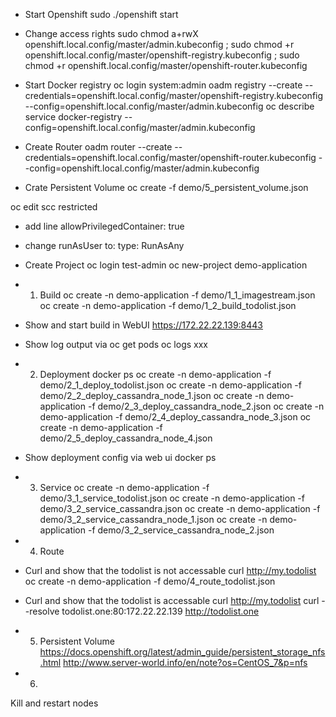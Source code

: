 - Start Openshift
sudo ./openshift start

- Change access rights
sudo chmod a+rwX openshift.local.config/master/admin.kubeconfig ; sudo chmod +r openshift.local.config/master/openshift-registry.kubeconfig ; sudo chmod +r openshift.local.config/master/openshift-router.kubeconfig

- Start Docker registry
oc login
system:admin
oadm registry --create --credentials=openshift.local.config/master/openshift-registry.kubeconfig --config=openshift.local.config/master/admin.kubeconfig
oc describe service docker-registry --config=openshift.local.config/master/admin.kubeconfig

- Create Router
oadm router --create --credentials=openshift.local.config/master/openshift-router.kubeconfig --config=openshift.local.config/master/admin.kubeconfig

- Crate Persistent Volume
oc create -f demo/5_persistent_volume.json

oc edit scc restricted
- add line
allowPrivilegedContainer: true
- change runAsUser to:
type: RunAsAny

- Create Project
oc login
test-admin
oc new-project demo-application

- 1) Build
oc create -n demo-application -f demo/1_1_imagestream.json
oc create -n demo-application -f demo/1_2_build_todolist.json
- Show and start build in WebUI
﻿https://172.22.22.139:8443
- Show log output via
oc get pods
oc logs xxx

- 2) Deployment
docker ps
oc create -n demo-application -f demo/2_1_deploy_todolist.json
oc create -n demo-application -f demo/2_2_deploy_cassandra_node_1.json
oc create -n demo-application -f demo/2_3_deploy_cassandra_node_2.json
oc create -n demo-application -f demo/2_4_deploy_cassandra_node_3.json
oc create -n demo-application -f demo/2_5_deploy_cassandra_node_4.json
- Show deployment config via web ui
docker ps

- 3) Service
oc create -n demo-application -f demo/3_1_service_todolist.json
oc create -n demo-application -f demo/3_2_service_cassandra.json
oc create -n demo-application -f demo/3_2_service_cassandra_node_1.json
oc create -n demo-application -f demo/3_2_service_cassandra_node_2.json

- 4) Route
- Curl and show that the todolist is not accessable
curl http://my.todolist
oc create -n demo-application -f demo/4_route_todolist.json
- Curl and show that the todolist is accessable
curl http://my.todolist
curl --resolve todolist.one:80:172.22.22.139 http://todolist.one

- 5) Persistent Volume
https://docs.openshift.org/latest/admin_guide/persistent_storage_nfs.html
http://www.server-world.info/en/note?os=CentOS_7&p=nfs

- 6)
Kill and restart nodes